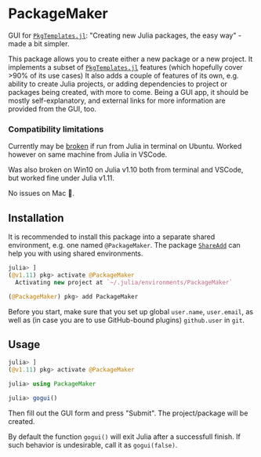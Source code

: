 # PackageMaker

GUI for [`PkgTemplates.jl`](https://github.com/JuliaCI/PkgTemplates.jl): "Creating new Julia packages, the easy way" - made a bit simpler.

This package allows you to create either a new package or a new project. It implements a subset of [`PkgTemplates.jl`](https://github.com/JuliaCI/PkgTemplates.jl) features (which hopefully cover >90% of its use cases) It also adds a couple of features of its own, e.g. ability to create Julia projects, or adding dependencies to project or packages being created, with more to come. Being a GUI app, it should be mostly self-explanatory, and external links for more information are provided from the GUI, too.

### Compatibility limitations

Currently may be [broken](https://github.com/Eben60/PackageMaker.jl/issues/1) if run from Julia in terminal on Ubuntu. 
Worked however on same machine from Julia in VSCode.

Was also broken on Win10 on Julia v1.10 both from terminal and VSCode, but worked fine under Julia v1.11.

No issues on Mac 🙂.

## Installation

It is recommended to install this package into a separate shared environment, e.g. one named `@PackageMaker`. The package [`ShareAdd`](https://github.com/Eben60/ShareAdd.jl) can help you with using shared environments.


```julia
julia> ]
(@v1.11) pkg> activate @PackageMaker
  Activating new project at `~/.julia/environments/PackageMaker`

(@PackageMaker) pkg> add PackageMaker
```

Before you start, make sure that you set up global `user.name`, `user.email`, as well as 
(in case you are to use GitHub-bound plugins) `github.user` in `git`.

## Usage

```julia
julia> ]
(@v1.11) pkg> activate @PackageMaker

julia> using PackageMaker

julia> gogui() 
```

Then fill out the GUI form and press "Submit". The project/package will be created. 

By default the function `gogui()` will exit Julia after a successfull finish. If such behavior is undesirable, call it as `gogui(false)`.
